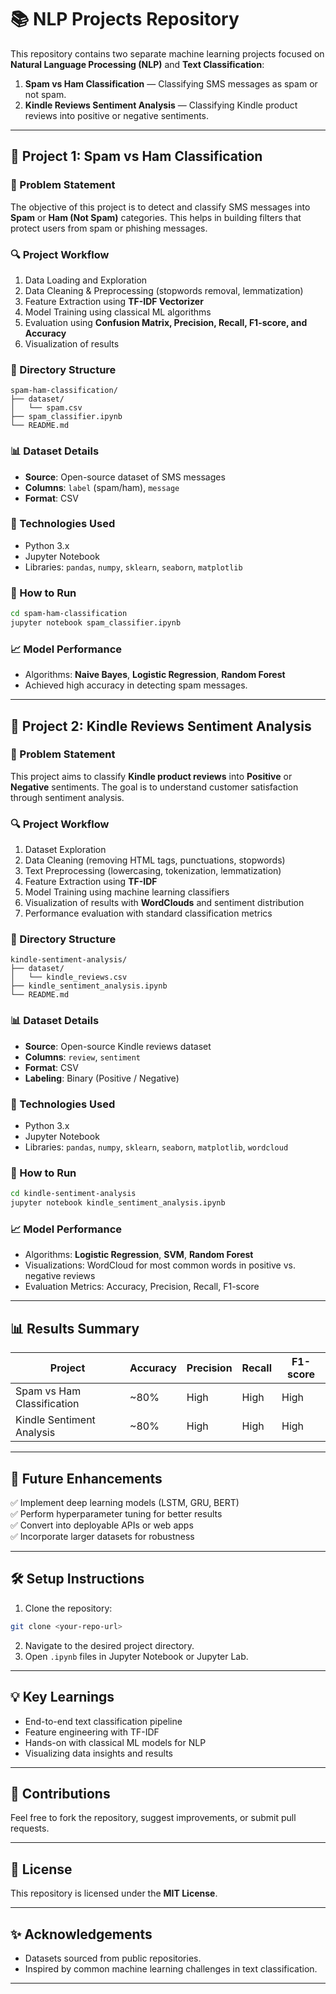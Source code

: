 # 📚 NLP Projects Repository

This repository contains two separate machine learning projects focused on **Natural Language Processing (NLP)** and **Text Classification**:

1. **Spam vs Ham Classification** — Classifying SMS messages as spam or not spam.  
2. **Kindle Reviews Sentiment Analysis** — Classifying Kindle product reviews into positive or negative sentiments.

---

## 🚩 Project 1: Spam vs Ham Classification

### 📌 Problem Statement
The objective of this project is to detect and classify SMS messages into **Spam** or **Ham (Not Spam)** categories. This helps in building filters that protect users from spam or phishing messages.

### 🔍 Project Workflow
1. Data Loading and Exploration
2. Data Cleaning & Preprocessing (stopwords removal, lemmatization)
3. Feature Extraction using **TF-IDF Vectorizer**
4. Model Training using classical ML algorithms
5. Evaluation using **Confusion Matrix, Precision, Recall, F1-score, and Accuracy**
6. Visualization of results

### 📁 Directory Structure
```
spam-ham-classification/
├── dataset/
│   └── spam.csv
├── spam_classifier.ipynb
└── README.md
```

### 📊 Dataset Details
- **Source**: Open-source dataset of SMS messages
- **Columns**: `label` (spam/ham), `message`
- **Format**: CSV

### 🔧 Technologies Used
- Python 3.x
- Jupyter Notebook
- Libraries: `pandas`, `numpy`, `sklearn`, `seaborn`, `matplotlib`

### 🚀 How to Run
```bash
cd spam-ham-classification
jupyter notebook spam_classifier.ipynb
```

### 📈 Model Performance
- Algorithms: **Naive Bayes**, **Logistic Regression**, **Random Forest**
- Achieved high accuracy in detecting spam messages.


---

## 🚩 Project 2: Kindle Reviews Sentiment Analysis

### 📌 Problem Statement
This project aims to classify **Kindle product reviews** into **Positive** or **Negative** sentiments. The goal is to understand customer satisfaction through sentiment analysis.

### 🔍 Project Workflow
1. Dataset Exploration
2. Data Cleaning (removing HTML tags, punctuations, stopwords)
3. Text Preprocessing (lowercasing, tokenization, lemmatization)
4. Feature Extraction using **TF-IDF**
5. Model Training using machine learning classifiers
6. Visualization of results with **WordClouds** and sentiment distribution
7. Performance evaluation with standard classification metrics

### 📁 Directory Structure
```
kindle-sentiment-analysis/
├── dataset/
│   └── kindle_reviews.csv
├── kindle_sentiment_analysis.ipynb
└── README.md
```

### 📊 Dataset Details
- **Source**: Open-source Kindle reviews dataset
- **Columns**: `review`, `sentiment`
- **Format**: CSV
- **Labeling**: Binary (Positive / Negative)

### 🔧 Technologies Used
- Python 3.x
- Jupyter Notebook
- Libraries: `pandas`, `numpy`, `sklearn`, `seaborn`, `matplotlib`, `wordcloud`

### 🚀 How to Run
```bash
cd kindle-sentiment-analysis
jupyter notebook kindle_sentiment_analysis.ipynb
```

### 📈 Model Performance
- Algorithms: **Logistic Regression**, **SVM**, **Random Forest**
- Visualizations: WordCloud for most common words in positive vs. negative reviews
- Evaluation Metrics: Accuracy, Precision, Recall, F1-score


---

## 📊 Results Summary
| Project                        | Accuracy | Precision | Recall | F1-score |
|--------------------------------|----------|-----------|--------|----------|
| Spam vs Ham Classification     | ~80%     | High      | High   | High     |
| Kindle Sentiment Analysis      | ~80%     | High      | High   | High     |

---

## 🚧 Future Enhancements
✅ Implement deep learning models (LSTM, GRU, BERT)  
✅ Perform hyperparameter tuning for better results  
✅ Convert into deployable APIs or web apps  
✅ Incorporate larger datasets for robustness  

---

## 🛠️ Setup Instructions
1. Clone the repository:
```bash
git clone <your-repo-url>
```
2. Navigate to the desired project directory.
3. Open `.ipynb` files in Jupyter Notebook or Jupyter Lab.

---

## 💡 Key Learnings
- End-to-end text classification pipeline
- Feature engineering with TF-IDF
- Hands-on with classical ML models for NLP
- Visualizing data insights and results

---

## 🤝 Contributions
Feel free to fork the repository, suggest improvements, or submit pull requests.

---

## 📄 License
This repository is licensed under the **MIT License**.

---

## ✨ Acknowledgements
- Datasets sourced from public repositories.
- Inspired by common machine learning challenges in text classification.

---
